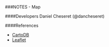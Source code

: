 ###NOTES - Map

####Developers
Daniel Cheseret (@dancheseret)

####References
* [CartoDB](http://cartodb.com/)
* [Leaflet](http://leafletjs.com/)